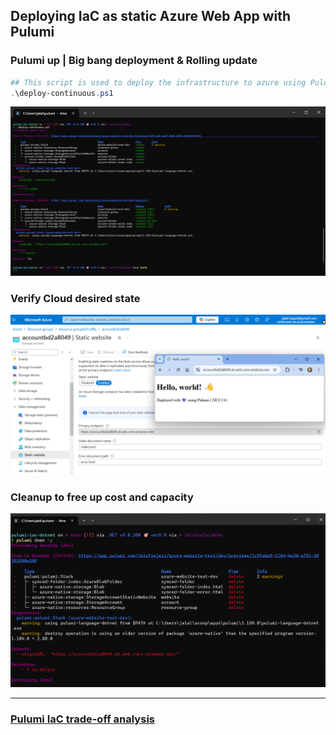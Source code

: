 ## Deploying IaC as static Azure Web App with Pulumi



### Pulumi up | Big bang deployment & Rolling update

```powershell
## This script is used to deploy the infrastructure to azure using Pulumi
.\deploy-continuous.ps1
```

![](./images/pulumi-up.png)


### Verify Cloud desired state
![](./images/deploy.png)


### Cleanup to free up cost and capacity 
![](./images/pulumi-down.png)



--- 

### [Pulumi IaC trade-off analysis](./tradeoff.md)